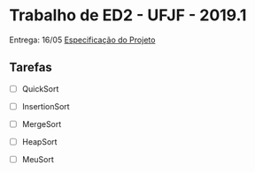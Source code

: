 # Trabalho de ED2 - UFJF - 2019.1

Entrega: 16/05
[Especificação do Projeto](https://drive.google.com/file/d/1UuFUZfgvEWiCWpBM1RllMbBvB3VaXAlX/view)

## Tarefas

- [ ] QuickSort
- [ ] InsertionSort
- [ ] MergeSort
- [ ] HeapSort
- [ ] MeuSort

